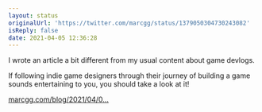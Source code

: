 ```yaml
---
layout: status
originalUrl: 'https://twitter.com/marcgg/status/1379050304730243082'
isReply: false
date: 2021-04-05 12:36:28
---
```


I wrote an article a bit different from my usual content about game devlogs.

If following indie game designers through their journey of building a game sounds entertaining to you, you should take a look at it!

[marcgg.com/blog/2021/04/0…](https://marcgg.com/blog/2021/04/04/game-devlogs-list/)
